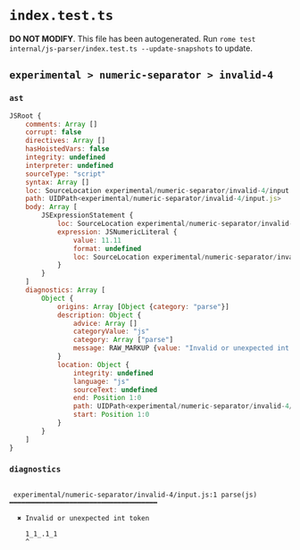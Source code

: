 # `index.test.ts`

**DO NOT MODIFY**. This file has been autogenerated. Run `rome test internal/js-parser/index.test.ts --update-snapshots` to update.

## `experimental > numeric-separator > invalid-4`

### `ast`

```javascript
JSRoot {
	comments: Array []
	corrupt: false
	directives: Array []
	hasHoistedVars: false
	integrity: undefined
	interpreter: undefined
	sourceType: "script"
	syntax: Array []
	loc: SourceLocation experimental/numeric-separator/invalid-4/input.js 1:0-2:0
	path: UIDPath<experimental/numeric-separator/invalid-4/input.js>
	body: Array [
		JSExpressionStatement {
			loc: SourceLocation experimental/numeric-separator/invalid-4/input.js 1:0-1:8
			expression: JSNumericLiteral {
				value: 11.11
				format: undefined
				loc: SourceLocation experimental/numeric-separator/invalid-4/input.js 1:0-1:8
			}
		}
	]
	diagnostics: Array [
		Object {
			origins: Array [Object {category: "parse"}]
			description: Object {
				advice: Array []
				categoryValue: "js"
				category: Array ["parse"]
				message: RAW_MARKUP {value: "Invalid or unexpected int token"}
			}
			location: Object {
				integrity: undefined
				language: "js"
				sourceText: undefined
				end: Position 1:0
				path: UIDPath<experimental/numeric-separator/invalid-4/input.js>
				start: Position 1:0
			}
		}
	]
}
```

### `diagnostics`

```

 experimental/numeric-separator/invalid-4/input.js:1 parse(js) ━━━━━━━━━━━━━━━━━━━━━━━━━━━━━━━━━━━━━

  ✖ Invalid or unexpected int token

    1_1_.1_1
    ^


```
